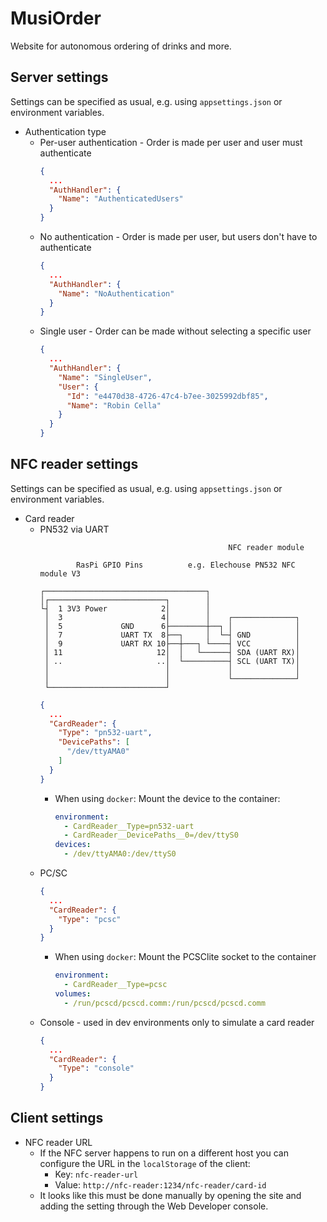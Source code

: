 # MusiOrder

Website for autonomous ordering of drinks and more.

## Server settings

Settings can be specified as usual, e.g. using `appsettings.json` or environment variables.

* Authentication type
    * Per-user authentication - Order is made per user and user must authenticate
        ```json
        {
          ...
          "AuthHandler": {
            "Name": "AuthenticatedUsers"
          }
        }
        ```
    * No authentication - Order is made per user, but users don't have to authenticate
        ```json
        {
          ...
          "AuthHandler": {
            "Name": "NoAuthentication"
          }
        }
        ```
    * Single user - Order can be made without selecting a specific user
        ```json
        {
          ...
          "AuthHandler": {
            "Name": "SingleUser",
            "User": {
              "Id": "e4470d38-4726-47c4-b7ee-3025992dbf85",
              "Name": "Robin Cella"
            }
          }
        }
        ```

## NFC reader settings

Settings can be specified as usual, e.g. using `appsettings.json` or environment variables.

* Card reader
    * PN532 via UART
        ```
                                                  NFC reader module        
                                                                           
                RasPi GPIO Pins          e.g. Elechouse PN532 NFC module V3
                                                                           
        ┌────────────────────────────────────┐                             
        │┌──────────────────────────┐        │                             
        └┤  1 3V3 Power            2│        │                             
         │  3                      4│        │    ┌──────────────┐         
         │  5             GND      6├────────┼──┐ │              │         
         │  7             UART TX  8├──┐     │  └─┤ GND          │         
         │  9             UART RX 10├──┼───┐ └────┤ VCC          │         
         │ 11                     12│  │   └──────┤ SDA (UART RX)│         
         │ ..                     ..│  └──────────┤ SCL (UART TX)│         
         │                          │             │              │         
         │                          │             └──────────────┘         
         └──────────────────────────┘                                      
        ```
        ```json
        {
          ...
          "CardReader": {
            "Type": "pn532-uart",
            "DevicePaths": [
              "/dev/ttyAMA0"
            ]
          }
        }
        ```
        * When using `docker`: Mount the device to the container:
            ```yaml
            environment:
              - CardReader__Type=pn532-uart
              - CardReader__DevicePaths__0=/dev/ttyS0
            devices:
              - /dev/ttyAMA0:/dev/ttyS0
            ```
    * PC/SC
        ```json
        {
          ...
          "CardReader": {
            "Type": "pcsc"
          }
        }
        ```
        * When using `docker`: Mount the PCSClite socket to the container
            ```yaml
            environment:
              - CardReader__Type=pcsc
            volumes:
              - /run/pcscd/pcscd.comm:/run/pcscd/pcscd.comm
            ```
    * Console - used in dev environments only to simulate a card reader
        ```json
        {
          ...
          "CardReader": {
            "Type": "console"
          }
        }
        ```

## Client settings

* NFC reader URL
  * If the NFC server happens to run on a different host you can configure the URL in the `localStorage` of the client:
    * Key: `nfc-reader-url`
    * Value: `http://nfc-reader:1234/nfc-reader/card-id`
  * It looks like this must be done manually by opening the site and adding the setting through the Web Developer console.
